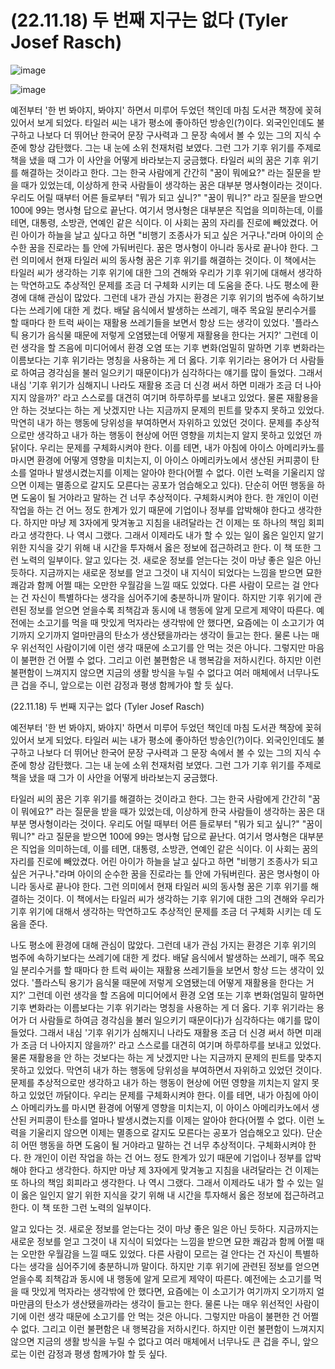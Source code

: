 # (22.11.18) 두 번째 지구는 없다 (Tyler Josef Rasch)

![image](https://user-images.githubusercontent.com/43941383/202617897-eb2a5ae8-5c8b-4dfd-b4d5-85d1202055ca.png)

![image](https://user-images.githubusercontent.com/43941383/202617897-eb2a5ae8-5c8b-4dfd-b4d5-85d1202055ca.png)

예전부터 '한 번 봐야지, 봐야지' 하면서 미루어 두었던 책인데 마침 도서관 책장에 꽂혀 있어서 보게 되었다. 타일러 씨는 내가 평소에 좋아하던 방송인(?)이다. 외국인인데도 불구하고 나보다 더 뛰어난 한국어 문장 구사력과 그 문장 속에서 볼 수 있는 그의 지식 수준에 항상 감탄했다. 그는 내 눈에 소위 천재처럼 보였다. 그런 그가 기후 위기를 주제로 책을 냈을 때 그가 이 사안을 어떻게 바라보는지 궁금했다.
타일러 씨의 꿈은 기후 위기를 해결하는 것이라고 한다. 그는 한국 사람에게 간간히 "꿈이 뭐에요?" 라는 질문을 받을 때가 있었는데, 이상하게 한국 사람들이 생각하는 꿈은 대부분 명사형이라는 것이다. 우리도 어릴 때부터 어른 들로부터 "뭐가 되고 싶니?" "꿈이 뭐니?" 라고 질문을 받으면 100에 99는 명사형 답으로 끝난다. 여기서 명사형은 대부분은 직업을 의미하는데, 이를 테면, 대통령, 소방관, 연예인 같은 식이다. 이 사회는 꿈의 자리를 진로에 빼았겼다. 어린 아이가 하늘을 날고 싶다고 하면 "비행기 조종사가 되고 싶은 거구나."라며 아이의 순수한 꿈을 진로라는 틀 안에 가둬버린다. 꿈은 명사형이 아니라 동사로 끝나야 한다. 그런 의미에서 현재 타일러 씨의 동사형 꿈은 기후 위기를 해결하는 것이다. 이 책에서는 타일러 씨가 생각하는 기후 위기에 대한 그의 견해와 우리가 기후 위기에 대해서 생각하는 막연하고도 추상적인 문제를 조금 더 구체화 시키는 데 도움을 준다.
나도 평소에 환경에 대해 관심이 많았다. 그런데 내가 관심 가지는 환경은 기후 위기의 범주에 속하기보다는 쓰레기에 대한 게 컸다. 배달 음식에서 발생하는 쓰레기, 매주 목요일 분리수거를 할 때마다 한 트럭 싸이는 재활용 쓰레기들을 보면서 항상 드는 생각이 있었다. '플라스틱 용기가 음식물 때문에 저렇게 오염됐는데 어떻게 재활용을 한다는 거지?' 그런데 이런 생각을 할 즈음에 미디어에서 환경 오염 또는 기후 변화(엄밀히 말하면 기후 변화라는 이름보다는 기후 위기라는 명칭을 사용하는 게 더 옳다. 기후 위기라는 용어가 더 사람들로 하여금 경각심을 불러 일으키기 때문이다)가 심각하다는 얘기를 많이 들었다. 그래서 내심 '기후 위기가 심해지니 나라도 재활용 조금 더 신경 써서 하면 미래가 조금 더 나아지지 않을까?' 라고 스스로를 대견히 여기며 하루하루를 보내고 있었다. 물론 재활용을 안 하는 것보다는 하는 게 낫겠지만 나는 지금까지 문제의 핀트를 맞추지 못하고 있었다. 막연히 내가 하는 행동에 당위성을 부여하면서 자위하고 있었던 것이다. 문제를 추상적으로만 생각하고 내가 하는 행동이 현상에 어떤 영향을 끼치는지 알지 못하고 있었던 까닭이다. 우리는 문제를 구체화시켜야 한다. 이를 테면, 내가 아침에 아이스 아메리카노를 마시면 환경에 어떻게 영향을 미치는지, 이 아이스 아메리카노에서 생산된 커피콩이 탄소를 얼마나 발생시켰는지를 이제는 알아야 한다(어쩔 수 없다. 이런 노력을 기울리지 않으면 이제는 멸종으로 갈지도 모른다는 공포가 엄습해오고 있다). 단순히 어떤 행동을 하면 도움이 될 거야라고 말하는 건 너무 추상적이다. 구체화시켜야 한다. 한 개인이 이런 작업을 하는 건 어느 정도 한계가 있기 때문에 기업이나 정부를 압박해야 한다고 생각한다. 하지만 마냥 제 3자에게 맞겨놓고 지침을 내려달라는 건 이제는 또 하나의 책임 회피라고 생각한다. 나 역시 그랬다. 그래서 이제라도 내가 할 수 있는 일이 옳은 일인지 알기 위한 지식을 갖기 위해 내 시간을 투자해서 옳은 정보에 접근하려고 한다. 이 책 또한 그런 노력의 일부이다.
알고 있다는 것. 새로운 정보를 얻는다는 것이 마냥 좋은 일은 아닌 듯하다. 지금까지는 새로운 정보를 얻고 그것이 내 지식이 되었다는 느낌을 받으면 묘한 쾌감과 함께 어쩔 때는 오만한 우월감을 느낄 때도 있었다. 다른 사람이 모르는 걸 안다는 건 자신이 특별하다는 생각을 심어주기에 충분하니까 말이다. 하지만 기후 위기에 관련된 정보를 얻으면 얻을수록 죄책감과 동시에 내 행동에 알게 모르게 제약이 따른다. 예전에는 소고기를 먹을 때 맛있게 먹자라는 생각밖에 안 했다면, 요즘에는 이 소고기가 여기까지 오기까지 얼마만큼의 탄소가 생산됐을까라는 생각이 들고는 한다. 물론 나는 매우 위선적인 사람이기에 이런 생각 때문에 소고기를 안 먹는 것은 아니다. 그렇지만 마음이 불편한 건 어쩔 수 없다. 그리고 이런 불편함은 내 행복감을 저하시킨다. 하지만 이런 불편함이 느껴지지 않으면 지금의 생활 방식을 누릴 수 없다고 여러 매체에서 너무나도 큰 겁을 주니, 앞으로는 이런 감정과 평생 함께가야 할 듯 싶다.

(22.11.18) 두 번째 지구는 없다 (Tyler Josef Rasch)

예전부터 '한 번 봐야지, 봐야지' 하면서 미루어 두었던 책인데 마침 도서관 책장에 꽂혀 있어서 보게 되었다. 타일러 씨는 내가 평소에 좋아하던 방송인(?)이다. 외국인인데도 불구하고 나보다 더 뛰어난 한국어 문장 구사력과 그 문장 속에서 볼 수 있는 그의 지식 수준에 항상 감탄했다. 그는 내 눈에 소위 천재처럼 보였다. 그런 그가 기후 위기를 주제로 책을 냈을 때 그가 이 사안을 어떻게 바라보는지 궁금했다.

타일러 씨의 꿈은 기후 위기를 해결하는 것이라고 한다. 그는 한국 사람에게 간간히 "꿈이 뭐에요?" 라는 질문을 받을 때가 있었는데, 이상하게 한국 사람들이 생각하는 꿈은 대부분 명사형이라는 것이다. 우리도 어릴 때부터 어른 들로부터 "뭐가 되고 싶니?" "꿈이 뭐니?" 라고 질문을 받으면 100에 99는 명사형 답으로 끝난다. 여기서 명사형은 대부분은 직업을 의미하는데, 이를 테면, 대통령, 소방관, 연예인 같은 식이다. 이 사회는 꿈의 자리를 진로에 빼았겼다. 어린 아이가 하늘을 날고 싶다고 하면 "비행기 조종사가 되고 싶은 거구나."라며 아이의 순수한 꿈을 진로라는 틀 안에 가둬버린다. 꿈은 명사형이 아니라 동사로 끝나야 한다. 그런 의미에서 현재 타일러 씨의 동사형 꿈은 기후 위기를 해결하는 것이다. 이 책에서는 타일러 씨가 생각하는 기후 위기에 대한 그의 견해와 우리가 기후 위기에 대해서 생각하는 막연하고도 추상적인 문제를 조금 더 구체화 시키는 데 도움을 준다.

나도 평소에 환경에 대해 관심이 많았다. 그런데 내가 관심 가지는 환경은 기후 위기의 범주에 속하기보다는 쓰레기에 대한 게 컸다. 배달 음식에서 발생하는 쓰레기, 매주 목요일 분리수거를 할 때마다 한 트럭 싸이는 재활용 쓰레기들을 보면서 항상 드는 생각이 있었다. '플라스틱 용기가 음식물 때문에 저렇게 오염됐는데 어떻게 재활용을 한다는 거지?' 그런데 이런 생각을 할 즈음에 미디어에서 환경 오염 또는 기후 변화(엄밀히 말하면 기후 변화라는 이름보다는 기후 위기라는 명칭을 사용하는 게 더 옳다. 기후 위기라는 용어가 더 사람들로 하여금 경각심을 불러 일으키기 때문이다)가 심각하다는 얘기를 많이 들었다. 그래서 내심 '기후 위기가 심해지니 나라도 재활용 조금 더 신경 써서 하면 미래가 조금 더 나아지지 않을까?' 라고 스스로를 대견히 여기며 하루하루를 보내고 있었다. 물론 재활용을 안 하는 것보다는 하는 게 낫겠지만 나는 지금까지 문제의 핀트를 맞추지 못하고 있었다. 막연히 내가 하는 행동에 당위성을 부여하면서 자위하고 있었던 것이다. 문제를 추상적으로만 생각하고 내가 하는 행동이 현상에 어떤 영향을 끼치는지 알지 못하고 있었던 까닭이다. 우리는 문제를 구체화시켜야 한다. 이를 테면, 내가 아침에 아이스 아메리카노를 마시면 환경에 어떻게 영향을 미치는지, 이 아이스 아메리카노에서 생산된 커피콩이 탄소를 얼마나 발생시켰는지를 이제는 알아야 한다(어쩔 수 없다. 이런 노력을 기울리지 않으면 이제는 멸종으로 갈지도 모른다는 공포가 엄습해오고 있다). 단순히 어떤 행동을 하면 도움이 될 거야라고 말하는 건 너무 추상적이다. 구체화시켜야 한다. 한 개인이 이런 작업을 하는 건 어느 정도 한계가 있기 때문에 기업이나 정부를 압박해야 한다고 생각한다. 하지만 마냥 제 3자에게 맞겨놓고 지침을 내려달라는 건 이제는 또 하나의 책임 회피라고 생각한다. 나 역시 그랬다. 그래서 이제라도 내가 할 수 있는 일이 옳은 일인지 알기 위한 지식을 갖기 위해 내 시간을 투자해서 옳은 정보에 접근하려고 한다. 이 책 또한 그런 노력의 일부이다.

알고 있다는 것. 새로운 정보를 얻는다는 것이 마냥 좋은 일은 아닌 듯하다. 지금까지는 새로운 정보를 얻고 그것이 내 지식이 되었다는 느낌을 받으면 묘한 쾌감과 함께 어쩔 때는 오만한 우월감을 느낄 때도 있었다. 다른 사람이 모르는 걸 안다는 건 자신이 특별하다는 생각을 심어주기에 충분하니까 말이다. 하지만 기후 위기에 관련된 정보를 얻으면 얻을수록 죄책감과 동시에 내 행동에 알게 모르게 제약이 따른다. 예전에는 소고기를 먹을 때 맛있게 먹자라는 생각밖에 안 했다면, 요즘에는 이 소고기가 여기까지 오기까지 얼마만큼의 탄소가 생산됐을까라는 생각이 들고는 한다. 물론 나는 매우 위선적인 사람이기에 이런 생각 때문에 소고기를 안 먹는 것은 아니다. 그렇지만 마음이 불편한 건 어쩔 수 없다. 그리고 이런 불편함은 내 행복감을 저하시킨다. 하지만 이런 불편함이 느껴지지 않으면 지금의 생활 방식을 누릴 수 없다고 여러 매체에서 너무나도 큰 겁을 주니, 앞으로는 이런 감정과 평생 함께가야 할 듯 싶다.

